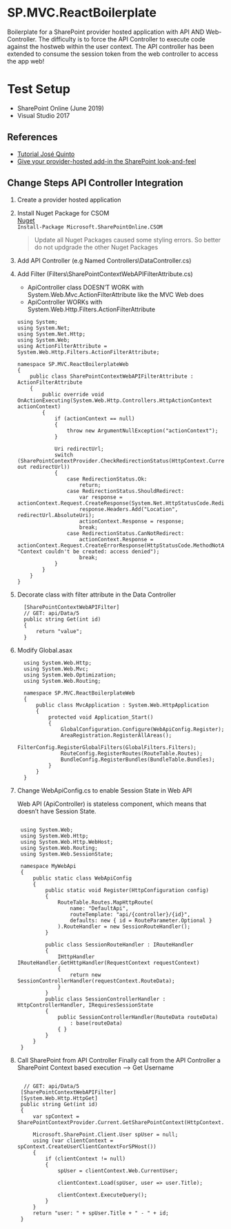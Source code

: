 # SP.MVC.ReactBoilerplate
Boilerplate for a SharePoint provider hosted application with API AND Web- Controller. The difficulty is to force the API Controller to execute code against the hostweb within the user context. The API controller has been extended to consume the session token from the web controller to access the app web!

# Test Setup
- SharePoint Online (June 2019)
- Visual Studio 2017

## References
- [Tutorial José Quinto](https://blog.josequinto.com/2016/09/05/how-to-provide-sharepointcontext-to-a-web-api-action-apicontroller-in-a-sharepoint-provider-hosted-app/)
- [Give your provider-hosted add-in the SharePoint look-and-feel](https://docs.microsoft.com/en-us/sharepoint/dev/sp-add-ins/give-your-provider-hosted-add-in-the-sharepoint-look-and-feel)


## Change Steps API Controller Integration
1. Create a provider hosted application
2. Install Nuget Package for CSOM</br>
   [Nuget](https://www.nuget.org/packages/Microsoft.SharePointOnline.CSOM)</br>
   `Install-Package Microsoft.SharePointOnline.CSOM`</br>
   
   > Update all Nuget Packages caused some styling errors. So better do not updgrade the other Nuget Packages

3. Add API Controller (e.g Named Controllers\DataController.cs)
4. Add Filter (Filters\SharePointContextWebAPIFilterAttribute.cs)

   - ApiController class DOESN’T WORK with System.Web.Mvc.ActionFilterAttribute like the MVC Web does
   - ApiController WORKs with System.Web.Http.Filters.ActionFilterAttribute
   
   ```CSharp  
   using System;
   using System.Net;
   using System.Net.Http;
   using System.Web;
   using ActionFilterAttribute = System.Web.Http.Filters.ActionFilterAttribute;

   namespace SP.MVC.ReactBoilerplateWeb
   {
       public class SharePointContextWebAPIFilterAttribute : ActionFilterAttribute
       {
           public override void OnActionExecuting(System.Web.Http.Controllers.HttpActionContext actionContext)
           {
               if (actionContext == null)
               {
                   throw new ArgumentNullException("actionContext");
               }

               Uri redirectUrl;
               switch (SharePointContextProvider.CheckRedirectionStatus(HttpContext.Current, out redirectUrl))
               {
                   case RedirectionStatus.Ok:
                       return;
                   case RedirectionStatus.ShouldRedirect:
                       var response = actionContext.Request.CreateResponse(System.Net.HttpStatusCode.Redirect);
                       response.Headers.Add("Location", redirectUrl.AbsoluteUri);
                       actionContext.Response = response;
                       break;
                   case RedirectionStatus.CanNotRedirect:
                       actionContext.Response = actionContext.Request.CreateErrorResponse(HttpStatusCode.MethodNotAllowed, "Context couldn't be created: access denied");
                       break;
               }
           }
       }
   }
   ```


5. Decorate class with filter attribute in the Data Controller

   ```CSharp        
     [SharePointContextWebAPIFilter]
     // GET: api/Data/5
     public string Get(int id)
     { 
         return "value";
     } 
   ```
   
 6. Modify Global.asax
 
    ```CSharp
      using System.Web.Http;
      using System.Web.Mvc;
      using System.Web.Optimization;
      using System.Web.Routing;

      namespace SP.MVC.ReactBoilerplateWeb
      {
          public class MvcApplication : System.Web.HttpApplication
          {
              protected void Application_Start()
              {
                  GlobalConfiguration.Configure(WebApiConfig.Register);
                  AreaRegistration.RegisterAllAreas();
                  FilterConfig.RegisterGlobalFilters(GlobalFilters.Filters);
                  RouteConfig.RegisterRoutes(RouteTable.Routes);
                  BundleConfig.RegisterBundles(BundleTable.Bundles);
              }
          }
      } 
    ```

 7. Change WebApiConfig.cs to enable Session State in Web API
 
    Web API (ApiController) is stateless component, which means that doesn’t have Session State.
   
     ```CSharp
     
      using System.Web;
      using System.Web.Http;
      using System.Web.Http.WebHost;
      using System.Web.Routing;
      using System.Web.SessionState;

      namespace MyWebApi
      {
          public static class WebApiConfig
          {
              public static void Register(HttpConfiguration config)
              {
                  RouteTable.Routes.MapHttpRoute(
                      name: "DefaultApi",
                      routeTemplate: "api/{controller}/{id}",
                      defaults: new { id = RouteParameter.Optional }
                  ).RouteHandler = new SessionRouteHandler();
              }

              public class SessionRouteHandler : IRouteHandler
              {
                  IHttpHandler IRouteHandler.GetHttpHandler(RequestContext requestContext)
                  {
                      return new SessionControllerHandler(requestContext.RouteData);
                  }
              }
              public class SessionControllerHandler : HttpControllerHandler, IRequiresSessionState
              {
                  public SessionControllerHandler(RouteData routeData)
                      : base(routeData)
                  { }
              }
          }
      }
     
     ```
     
 8. Call SharePoint from API Controller
 Finally call from the API Controller a SharePoint Context based execution --> Get Username
 
       ```CSharp
 
         // GET: api/Data/5
        [SharePointContextWebAPIFilter]
        [System.Web.Http.HttpGet]
        public string Get(int id)
        {
            var spContext = SharePointContextProvider.Current.GetSharePointContext(HttpContext.Current);

            Microsoft.SharePoint.Client.User spUser = null;
            using (var clientContext = spContext.CreateUserClientContextForSPHost())
            {
                if (clientContext != null)
                {
                    spUser = clientContext.Web.CurrentUser;

                    clientContext.Load(spUser, user => user.Title);

                    clientContext.ExecuteQuery();
                }
            }
            return "user: " + spUser.Title + " - " + id;
        }

 
      ```
